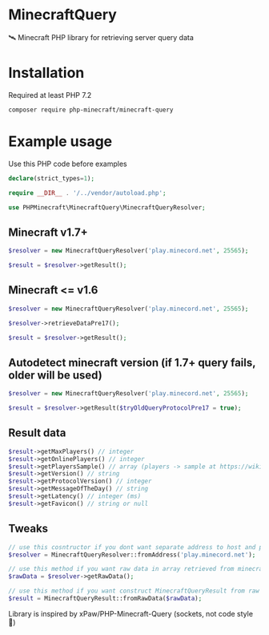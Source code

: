 # MinecraftQuery
🛰️ Minecraft PHP library for retrieving server query data

# Installation
Required at least PHP 7.2
```
composer require php-minecraft/minecraft-query
```

# Example usage

Use this PHP code before examples
```PHP
declare(strict_types=1);

require __DIR__ . '/../vendor/autoload.php';

use PHPMinecraft\MinecraftQuery\MinecraftQueryResolver;
```

## Minecraft v1.7+
```PHP
$resolver = new MinecraftQueryResolver('play.minecord.net', 25565);

$result = $resolver->getResult();

```

## Minecraft <= v1.6
```PHP
$resolver = new MinecraftQueryResolver('play.minecord.net', 25565);

$resolver->retrieveDataPre17();

$result = $resolver->getResult();

```

## Autodetect minecraft version (if 1.7+ query fails, older will be used)
```PHP
$resolver = new MinecraftQueryResolver('play.minecord.net', 25565);

$result = $resolver->getResult($tryOldQueryProtocolPre17 = true);

```

## Result data
```PHP
$result->getMaxPlayers() // integer
$result->getOnlinePlayers() // integer
$result->getPlayersSample() // array (players -> sample at https://wiki.vg/Server_List_Ping)
$result->getVersion() // string
$result->getProtocolVersion() // integer
$result->getMessageOfTheDay() // string
$result->getLatency() // integer (ms)
$result->getFavicon() // string or null
```


## Tweaks
```PHP
// use this cosntructor if you dont want separate address to host and port
$resolver = MinecraftQueryResolver::fromAddress('play.minecord.net');

// use this method if you want raw data in array retrieved from minecraft server
$rawData = $resolver->getRawData();

// use this method if you want construct MinecraftQueryResult from raw data
$result = MinecraftQueryResult::fromRawData($rawData);
```

Library is inspired by xPaw/PHP-Minecraft-Query (sockets, not code style 🤣)

